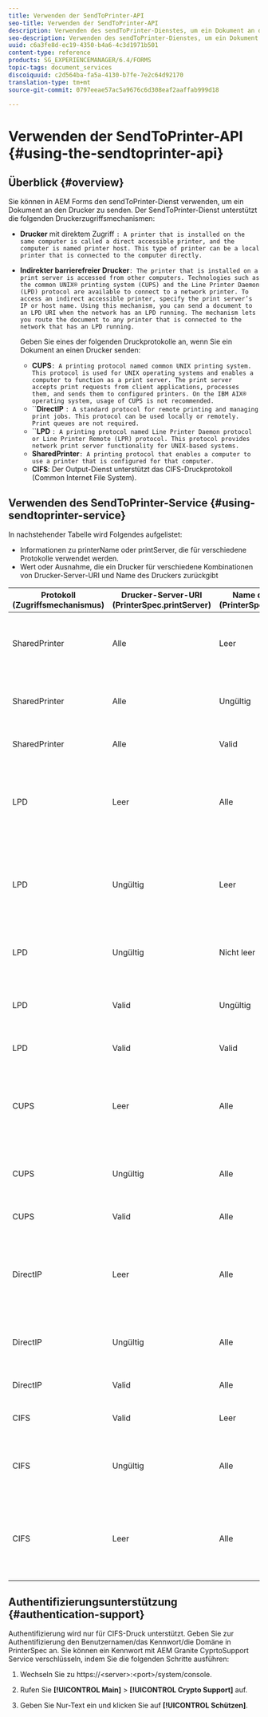 ```yaml
---
title: Verwenden der SendToPrinter-API
seo-title: Verwenden der SendToPrinter-API
description: Verwenden des sendToPrinter-Dienstes, um ein Dokument an den Drucker zu senden.
seo-description: Verwenden des sendToPrinter-Dienstes, um ein Dokument an den Drucker zu senden.
uuid: c6a3fe8d-ec19-4350-b4a6-4c3d1971b501
content-type: reference
products: SG_EXPERIENCEMANAGER/6.4/FORMS
topic-tags: document_services
discoiquuid: c2d564ba-fa5a-4130-b7fe-7e2c64d92170
translation-type: tm+mt
source-git-commit: 0797eeae57ac5a9676c6d308eaf2aaffab999d18

---
```



# Verwenden der SendToPrinter-API {#using-the-sendtoprinter-api}

## Überblick {#overview}

Sie können in AEM Forms den sendToPrinter-Dienst verwenden, um ein Dokument an den Drucker zu senden. Der SendToPrinter-Dienst unterstützt die folgenden Druckerzugriffsmechanismen:

* **Drucker** mit direktem Zugriff `: A printer that is installed on the same computer is called a direct accessible printer, and the computer is named printer host. This type of printer can be a local printer that is connected to the computer directly.`

* **Indirekter barrierefreier Drucker**`: The printer that is installed on a print server is accessed from other computers. Technologies such as the common UNIX® printing system (CUPS) and the Line Printer Daemon (LPD) protocol are available to connect to a network printer. To access an indirect accessible printer, specify the print server’s IP or host name. Using this mechanism, you can send a document to an LPD URI when the network has an LPD running. The mechanism lets you route the document to any printer that is connected to the network that has an LPD running.`

   Geben Sie eines der folgenden Druckprotokolle an, wenn Sie ein Dokument an einen Drucker senden:

   * **CUPS**`: A printing protocol named common UNIX printing system. This protocol is used for UNIX operating systems and enables a computer to function as a print server. The print server accepts print requests from client applications, processes them, and sends them to configured printers. On the IBM AIX® operating system, usage of CUPS is not recommended.`
   * ``**DirectIP** `: A standard protocol for remote printing and managing print jobs. This protocol can be used locally or remotely. Print queues are not required.`
   * ``**LPD** `: A printing protocol named Line Printer Daemon protocol or Line Printer Remote (LPR) protocol. This protocol provides network print server functionality for UNIX-based systems.`
   * **SharedPrinter**`: A printing protocol that enables a computer to use a printer that is configured for that computer.`
   * **CIFS**: Der Output-Dienst unterstützt das CIFS-Druckprotokoll (Common Internet File System).

## Verwenden des SendToPrinter-Service {#using-sendtoprinter-service}

In nachstehender Tabelle wird Folgendes aufgelistet:

* Informationen zu printerName oder printServer, die für verschiedene Protokolle verwendet werden.
* Wert oder Ausnahme, die ein Drucker für verschiedene Kombinationen von Drucker-Server-URI und Name des Druckers zurückgibt

| Protokoll (Zugriffsmechanismus) | Drucker-Server-URI (PrinterSpec.printServer) | Name des Druckers (PrinterSpec.printerName) | Ergebnis |
|--- |--- |--- |--- |
| SharedPrinter | Alle | Leer | Ausnahme: Das erforderliche Argument sPrinterName darf nicht leer sein. |
| SharedPrinter | Alle | Ungültig | Ausnahmefehler, der besagt, dass der Drucker nicht gefunden wurde. |
| SharedPrinter | Alle | Valid | Druckauftrag wird erfolgreich ausgeführt. |
| LPD | Leer | Alle | Ausnahmefehler, der besagt, dass das erforderliche Argument sPrintServerUri nicht leer sein darf. |
| LPD | Ungültig | Leer | Ausnahmefehler, der besagt, dass das erforderliche Argument sPrinterName nicht leer sein darf. |
| LPD | Ungültig | Nicht leer | Ausnahmefehler, der besagt, dass sPrintServerUri nicht gefunden wurde. |
| LPD | Valid | Ungültig | Ausnahmefehler, der besagt, dass der Drucker nicht gefunden wurde. |
| LPD | Valid | Valid | Druckauftrag wird erfolgreich ausgeführt. |
| CUPS | Leer | Alle | Ausnahmefehler, der besagt, dass das erforderliche Argument sPrintServerUri nicht leer sein darf. |
| CUPS | Ungültig | Alle | Ausnahmefehler, der besagt, dass der Drucker nicht gefunden wurde. |
| CUPS | Valid | Alle | Druckauftrag wird erfolgreich ausgeführt. |
| DirectIP | Leer | Alle | Ausnahmefehler, der besagt, dass das erforderliche Argument sPrintServerUri nicht leer sein darf. |
| DirectIP | Ungültig | Alle | Ausnahmefehler, der besagt, dass der Drucker nicht gefunden wurde. |
| DirectIP | Valid | Alle | Druckauftrag wird erfolgreich ausgeführt. |
| CIFS | Valid | Leer | Druckauftrag wird erfolgreich ausgeführt. |
| CIFS | Ungültig | Alle | Beim Drucken einen unbekannten Fehler bei Verwendung von CIFS aus. |
| CIFS | Leer | Alle | Ausnahmefehler, der besagt, dass das erforderliche Argument sPrintServerUri nicht leer sein darf. |

## Authentifizierungsunterstützung {#authentication-support}

Authentifizierung wird nur für CIFS-Druck unterstützt. Geben Sie zur Authentifizierung den Benutzernamen/das Kennwort/die Domäne in PrinterSpec an. Sie können ein Kennwort mit AEM Granite CyprtoSupport Service verschlüsseln, indem Sie die folgenden Schritte ausführen:

1. Wechseln Sie zu https://&lt;server>:&lt;port>/system/console.

1. Rufen Sie **[!UICONTROL Main]** > **[!UICONTROL Crypto Support]** auf.

1. Geben Sie Nur-Text ein und klicken Sie auf **[!UICONTROL Schützen]**.

